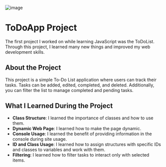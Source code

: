 
![image](https://github.com/user-attachments/assets/da7b9cf6-3e2c-4896-af7c-a726422de731)


# ToDoApp Project

The first project I worked on while learning JavaScript was the ToDoList. Through this project, I learned many new things and improved my web development skills.

## About the Project

This project is a simple To-Do List application where users can track their tasks. Tasks can be added, edited, completed, and deleted. Additionally, you can filter the list to manage completed and pending tasks.

## What I Learned During the Project

- **Class Structure**: I learned the importance of classes and how to use them.
- **Dynamic Web Page**: I learned how to make the page dynamic.
- **Console Usage**: I learned the benefit of providing information in the console during site usage.
- **ID and Class Usage**: I learned how to assign structures with specific IDs and classes to variables and work with them.
- **Filtering**: I learned how to filter tasks to interact only with selected items.
